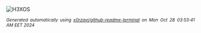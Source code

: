 <div align="justify">
<picture>
    <source media="(prefers-color-scheme: dark)" srcset="https://i.ibb.co/CWTnrjL/output-gif.gif">
    <source media="(prefers-color-scheme: light)" srcset="https://i.ibb.co/CWTnrjL/output-gif.gif">
    <img alt="H3XOS" src="https://i.ibb.co/CWTnrjL/output-gif.gif">
</picture>

<sub><i>Generated automatically using [x0rzavi/github-readme-terminal](https://github.com/x0rzavi/github-readme-terminal) on Mon Oct 28 03:53:41 AM EET 2024</i></sub>
</div>